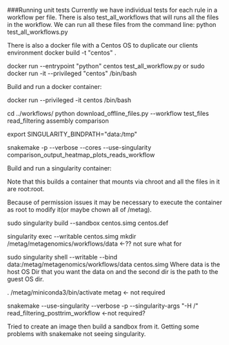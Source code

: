 ###Running unit tests
Currently we have individual tests for each rule in a workflow per file.
There is also test_all_workflows that will runs all the files in the workflow.
We can run all these files from the command line:
python test_all_workflows.py

There is also a docker file with a Centos OS to duplicate our clients environment 
docker build -t "centos" .


docker run --entrypoint "python" centos test_all_workflow.py
or
sudo docker run -it --privileged "centos" /bin/bash



Build and run a docker container:

docker run --privileged -it centos /bin/bash

cd ../workflows/
python download_offline_files.py --workflow test_files read_filtering assembly comparison

export SINGULARITY_BINDPATH="data:/tmp"

snakemake -p --verbose --cores --use-singularity comparison_output_heatmap_plots_reads_workflow

 

Build and run a singularity container:

Note that this builds a container that mounts via chroot and all the files in it are root:root.

Because of permission issues it may be necessary to execute the container as root to modify it(or maybe chown all of /metag).

sudo singularity build --sandbox centos.simg centos.def

singularity exec --writable centos.simg  mkdir /metag/metagenomics/workflows/data <-?? not sure what for

sudo singularity shell --writable --bind data:/metag/metagenomics/workflows/data   centos.simg
Where data is the host OS Dir that you want the data on and the second dir is the path to the guest OS dir.

. /metag/miniconda3/bin/activate metag  <- not required

snakemake --use-singularity  --verbose -p --singularity-args "-H /" read_filtering_posttrim_workflow  <-not required?

Tried to create an image then build a sandbox from it. Getting some problems with snakemake not seeing singularity.
